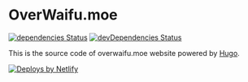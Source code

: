 # OverWaifu.moe

[![dependencies Status](https://david-dm.org/overwaifu/hugo-overwaifu-theme/status.svg)](https://david-dm.org/overwaifu/overwaifu.moe)
[![devDependencies Status](https://david-dm.org/overwaifu/hugo-overwaifu-theme/dev-status.svg)](https://david-dm.org/overwaifu/overwaifu.moe?type=dev)

This is the source code of overwaifu.moe website powered by [Hugo](https://gohugo.io/).

[![Deploys by Netlify](https://www.netlify.com/img/global/badges/netlify-dark.svg)](https://www.netlify.com)
